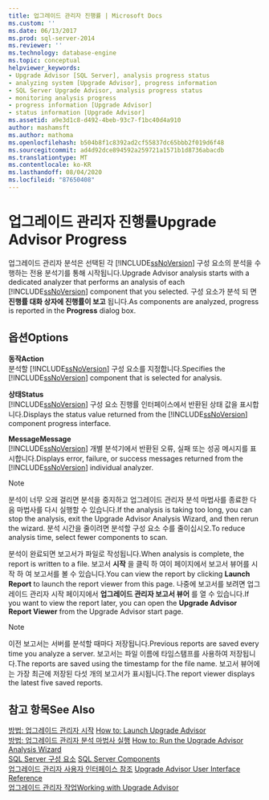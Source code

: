 ```yaml
---
title: 업그레이드 관리자 진행률 | Microsoft Docs
ms.custom: ''
ms.date: 06/13/2017
ms.prod: sql-server-2014
ms.reviewer: ''
ms.technology: database-engine
ms.topic: conceptual
helpviewer_keywords:
- Upgrade Advisor [SQL Server], analysis progress status
- analyzing system [Upgrade Advisor], progress information
- SQL Server Upgrade Advisor, analysis progress status
- monitoring analysis progress
- progress information [Upgrade Advisor]
- status information [Upgrade Advisor]
ms.assetid: a9e3d1c8-d492-4beb-93c7-f1bc40d4a910
author: mashamsft
ms.author: mathoma
ms.openlocfilehash: b504b8f1c8392ad2cf55837dc65bbb2f019d6f48
ms.sourcegitcommit: ad4d92dce894592a259721a1571b1d8736abacdb
ms.translationtype: MT
ms.contentlocale: ko-KR
ms.lasthandoff: 08/04/2020
ms.locfileid: "87650408"
---
```

# <a name="upgrade-advisor-progress"></a><span data-ttu-id="c32a5-102">업그레이드 관리자 진행률</span><span class="sxs-lookup"><span data-stu-id="c32a5-102">Upgrade Advisor Progress</span></span>
  <span data-ttu-id="c32a5-103">업그레이드 관리자 분석은 선택된 각 [!INCLUDE[ssNoVersion](../../includes/ssnoversion-md.md)] 구성 요소의 분석을 수행하는 전용 분석기를 통해 시작됩니다.</span><span class="sxs-lookup"><span data-stu-id="c32a5-103">Upgrade Advisor analysis starts with a dedicated analyzer that performs an analysis of each [!INCLUDE[ssNoVersion](../../includes/ssnoversion-md.md)] component that you selected.</span></span> <span data-ttu-id="c32a5-104">구성 요소가 분석 되 면 **진행률 대화 상자에 진행률이 보고** 됩니다.</span><span class="sxs-lookup"><span data-stu-id="c32a5-104">As components are analyzed, progress is reported in the **Progress** dialog box.</span></span>  
  
## <a name="options"></a><span data-ttu-id="c32a5-105">옵션</span><span class="sxs-lookup"><span data-stu-id="c32a5-105">Options</span></span>  
 <span data-ttu-id="c32a5-106">**동작**</span><span class="sxs-lookup"><span data-stu-id="c32a5-106">**Action**</span></span>  
 <span data-ttu-id="c32a5-107">분석할 [!INCLUDE[ssNoVersion](../../includes/ssnoversion-md.md)] 구성 요소를 지정합니다.</span><span class="sxs-lookup"><span data-stu-id="c32a5-107">Specifies the [!INCLUDE[ssNoVersion](../../includes/ssnoversion-md.md)] component that is selected for analysis.</span></span>  
  
 <span data-ttu-id="c32a5-108">**상태**</span><span class="sxs-lookup"><span data-stu-id="c32a5-108">**Status**</span></span>  
 <span data-ttu-id="c32a5-109">[!INCLUDE[ssNoVersion](../../includes/ssnoversion-md.md)] 구성 요소 진행률 인터페이스에서 반환된 상태 값을 표시합니다.</span><span class="sxs-lookup"><span data-stu-id="c32a5-109">Displays the status value returned from the [!INCLUDE[ssNoVersion](../../includes/ssnoversion-md.md)] component progress interface.</span></span>  
  
 <span data-ttu-id="c32a5-110">**Message**</span><span class="sxs-lookup"><span data-stu-id="c32a5-110">**Message**</span></span>  
 <span data-ttu-id="c32a5-111">[!INCLUDE[ssNoVersion](../../includes/ssnoversion-md.md)] 개별 분석기에서 반환된 오류, 실패 또는 성공 메시지를 표시합니다.</span><span class="sxs-lookup"><span data-stu-id="c32a5-111">Displays error, failure, or success messages returned from the [!INCLUDE[ssNoVersion](../../includes/ssnoversion-md.md)] individual analyzer.</span></span>  
  
> [!NOTE]  
>  <span data-ttu-id="c32a5-112">분석이 너무 오래 걸리면 분석을 중지하고 업그레이드 관리자 분석 마법사를 종료한 다음 마법사를 다시 실행할 수 있습니다.</span><span class="sxs-lookup"><span data-stu-id="c32a5-112">If the analysis is taking too long, you can stop the analysis, exit the Upgrade Advisor Analysis Wizard, and then rerun the wizard.</span></span> <span data-ttu-id="c32a5-113">분석 시간을 줄이려면 분석할 구성 요소 수를 줄이십시오.</span><span class="sxs-lookup"><span data-stu-id="c32a5-113">To reduce analysis time, select fewer components to scan.</span></span>  
  
 <span data-ttu-id="c32a5-114">분석이 완료되면 보고서가 파일로 작성됩니다.</span><span class="sxs-lookup"><span data-stu-id="c32a5-114">When analysis is complete, the report is written to a file.</span></span> <span data-ttu-id="c32a5-115">보고서 **시작** 을 클릭 하 여이 페이지에서 보고서 뷰어를 시작 하 여 보고서를 볼 수 있습니다.</span><span class="sxs-lookup"><span data-stu-id="c32a5-115">You can view the report by clicking **Launch Report** to launch the report viewer from this page.</span></span> <span data-ttu-id="c32a5-116">나중에 보고서를 보려면 업그레이드 관리자 시작 페이지에서 **업그레이드 관리자 보고서 뷰어** 를 열 수 있습니다.</span><span class="sxs-lookup"><span data-stu-id="c32a5-116">If you want to view the report later, you can open the **Upgrade Advisor Report Viewer** from the Upgrade Advisor start page.</span></span>  
  
> [!NOTE]  
>  <span data-ttu-id="c32a5-117">이전 보고서는 서버를 분석할 때마다 저장됩니다.</span><span class="sxs-lookup"><span data-stu-id="c32a5-117">Previous reports are saved every time you analyze a server.</span></span> <span data-ttu-id="c32a5-118">보고서는 파일 이름에 타임스탬프를 사용하여 저장됩니다.</span><span class="sxs-lookup"><span data-stu-id="c32a5-118">The reports are saved using the timestamp for the file name.</span></span> <span data-ttu-id="c32a5-119">보고서 뷰어에는 가장 최근에 저장된 다섯 개의 보고서가 표시됩니다.</span><span class="sxs-lookup"><span data-stu-id="c32a5-119">The report viewer displays the latest five saved reports.</span></span>  
  
## <a name="see-also"></a><span data-ttu-id="c32a5-120">참고 항목</span><span class="sxs-lookup"><span data-stu-id="c32a5-120">See Also</span></span>  
 <span data-ttu-id="c32a5-121">[방법: 업그레이드 관리자 시작](../../../2014/sql-server/install/how-to-launch-upgrade-advisor.md) </span><span class="sxs-lookup"><span data-stu-id="c32a5-121">[How to: Launch Upgrade Advisor](../../../2014/sql-server/install/how-to-launch-upgrade-advisor.md) </span></span>  
 <span data-ttu-id="c32a5-122">[방법: 업그레이드 관리자 분석 마법사 실행](../../../2014/sql-server/install/how-to-run-the-upgrade-advisor-analysis-wizard.md) </span><span class="sxs-lookup"><span data-stu-id="c32a5-122">[How to: Run the Upgrade Advisor Analysis Wizard](../../../2014/sql-server/install/how-to-run-the-upgrade-advisor-analysis-wizard.md) </span></span>  
 <span data-ttu-id="c32a5-123">[SQL Server 구성 요소](../../../2014/sql-server/install/sql-server-components.md) </span><span class="sxs-lookup"><span data-stu-id="c32a5-123">[SQL Server Components](../../../2014/sql-server/install/sql-server-components.md) </span></span>  
 <span data-ttu-id="c32a5-124">[업그레이드 관리자 사용자 인터페이스 참조](../../../2014/sql-server/install/upgrade-advisor-user-interface-reference.md) </span><span class="sxs-lookup"><span data-stu-id="c32a5-124">[Upgrade Advisor User Interface Reference](../../../2014/sql-server/install/upgrade-advisor-user-interface-reference.md) </span></span>  
 [<span data-ttu-id="c32a5-125">업그레이드 관리자 작업</span><span class="sxs-lookup"><span data-stu-id="c32a5-125">Working with Upgrade Advisor</span></span>](../../../2014/sql-server/install/working-with-upgrade-advisor.md)  
  
  
